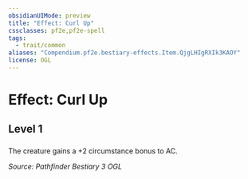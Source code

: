 ```yaml
---
obsidianUIMode: preview
title: "Effect: Curl Up"
cssclasses: pf2e,pf2e-spell
tags:
  - trait/common
aliases: "Compendium.pf2e.bestiary-effects.Item.QjgLHIgRXIk3KAOY"
license: OGL
---
```

# Effect: Curl Up
## Level 1
### 






The creature gains a +2 circumstance bonus to AC.

*Source: Pathfinder Bestiary 3*
*OGL*